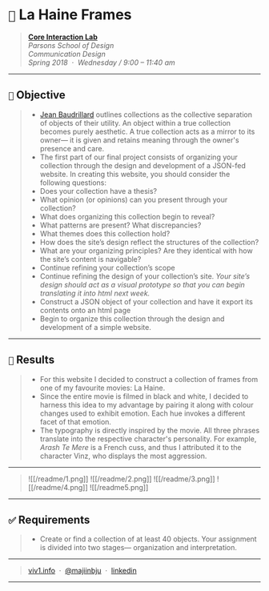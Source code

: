 # `📖` La Haine Frames
> **[Core Interaction Lab](https://github.com/majiinbju/core-interaction-2017)**<br>
> *Parsons School of Design<br>
> Communication Design<br>
> Spring 2018 &nbsp;&middot;&nbsp;
> Wednesday / 9:00 – 11:40 am*
> 
---
## `🎯` Objective
> - [Jean Baudrillard](http://s18coreinteraction.teachinginter.net/readings/Baudrillard-TheSystemofCollecting.pdf) outlines collections as the collective separation of objects of their utility. An object within a true collection becomes purely aesthetic. A true collection acts as a mirror to its owner— it is given and retains meaning through the owner's presence and care.
> - The first part of our final project consists of organizing your collection through the design and development of a JSON-fed website. In creating this website, you should consider the following questions:
> - Does your collection have a thesis?
> - What opinion (or opinions) can you present through your collection?
> - What does organizing this collection begin to reveal?
> - What patterns are present? What discrepancies?
> - What themes does this collection hold?
> - How does the site’s design reflect the structures of the collection?
> - What are your organizing principles? Are they identical with how the site’s content is navigable?
> - Continue refining your collection’s scope
> - Continue refining the design of your collection’s site. _Your site’s design should act as a visual prototype so that you can begin translating it into html next week._
> - Construct a JSON object of your collection and have it export its contents onto an html page
> - Begin to organize this collection through the design and development of a simple website.
---
## `🧪` Results
> - For this website I decided to construct a collection of frames from one of my favourite movies: La Haine. 
> - Since the entire movie is filmed in black and white, I decided to harness this idea to my advantage by pairing it along with colour changes used to exhibit emotion. Each hue invokes a different facet of that emotion. 
> - The typography is directly inspired by the movie. All three phrases translate into the respective character's personality. For example, _Arash Te Mere_ is a French cuss, and thus I attributed it to the character Vinz, who displays the most aggression.
---
> ![[/readme/1.png]]
> ![[/readme/2.png]]
> ![[/readme/3.png]]
> ![[/readme/4.png]]
> ![[/readme5.png]] 
---
## `✅` Requirements
> - Create or find a collection of at least 40 objects. Your assignment is divided into two stages— organization and interpretation.
---
> [viv1.info](https://www.bajju.info) &nbsp;&middot;&nbsp;
> [@majiinbju](https://github.com/majiinbju) &nbsp;&middot;&nbsp;
> [linkedin](https://www.linkedin.com/in/vivek-bajaj/)
---
